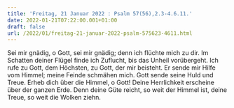 ```yaml
---
title: 'Freitag, 21 Januar 2022 : Psalm 57(56),2.3-4.6.11.'
date: 2022-01-21T07:22:00.001+01:00
draft: false
url: /2022/01/freitag-21-januar-2022-psalm-575623-4611.html
---
```


Sei mir gnädig, o Gott, sei mir gnädig; denn ich flüchte mich zu dir. Im Schatten deiner Flügel finde ich Zuflucht, bis das Unheil vorübergeht. Ich rufe zu Gott, dem Höchsten, zu Gott, der mir beisteht. Er sende mir Hilfe vom Himmel; meine Feinde schmähen mich. Gott sende seine Huld und Treue. Erheb dich über die Himmel, o Gott! Deine Herrlichkeit erscheine über der ganzen Erde. Denn deine Güte reicht, so weit der Himmel ist, deine Treue, so weit die Wolken ziehn.